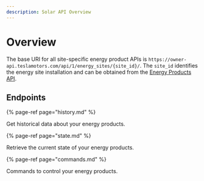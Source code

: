 ```yaml
---
description: Solar API Overview
---
```


# Overview

The base URI for all site-specific energy product APIs is `https://owner-api.teslamotors.com/api/1/energy_sites/{site_id}/`. The `site_id` identifies the energy site installation and can be obtained from the [Energy Products API](../api-basics/products.md).

## Endpoints

{% page-ref page="history.md" %}

Get historical data about your energy products.

{% page-ref page="state.md" %}

Retrieve the current state of your energy products.

{% page-ref page="commands.md" %}

Commands to control your energy products.
